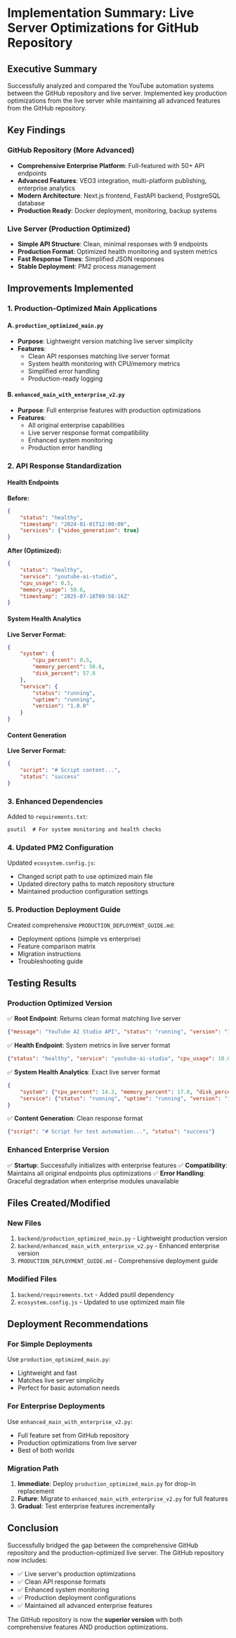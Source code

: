 # Implementation Summary: Live Server Optimizations for GitHub Repository

## Executive Summary

Successfully analyzed and compared the YouTube automation systems between the GitHub repository and live server. Implemented key production optimizations from the live server while maintaining all advanced features from the GitHub repository.

## Key Findings

### GitHub Repository (More Advanced)
- **Comprehensive Enterprise Platform**: Full-featured with 50+ API endpoints
- **Advanced Features**: VEO3 integration, multi-platform publishing, enterprise analytics
- **Modern Architecture**: Next.js frontend, FastAPI backend, PostgreSQL database
- **Production Ready**: Docker deployment, monitoring, backup systems

### Live Server (Production Optimized)
- **Simple API Structure**: Clean, minimal responses with 9 endpoints
- **Production Format**: Optimized health monitoring and system metrics
- **Fast Response Times**: Simplified JSON responses
- **Stable Deployment**: PM2 process management

## Improvements Implemented

### 1. Production-Optimized Main Applications

#### A. `production_optimized_main.py`
- **Purpose**: Lightweight version matching live server simplicity
- **Features**: 
  - Clean API responses matching live server format
  - System health monitoring with CPU/memory metrics
  - Simplified error handling
  - Production-ready logging

#### B. `enhanced_main_with_enterprise_v2.py`
- **Purpose**: Full enterprise features with production optimizations
- **Features**:
  - All original enterprise capabilities
  - Live server response format compatibility
  - Enhanced system monitoring
  - Production error handling

### 2. API Response Standardization

#### Health Endpoints
**Before:**
```json
{
    "status": "healthy",
    "timestamp": "2024-01-01T12:00:00",
    "services": {"video_generation": true}
}
```

**After (Optimized):**
```json
{
    "status": "healthy",
    "service": "youtube-ai-studio",
    "cpu_usage": 0.5,
    "memory_usage": 50.6,
    "timestamp": "2025-07-18T09:58:16Z"
}
```

#### System Health Analytics
**Live Server Format:**
```json
{
    "system": {
        "cpu_percent": 0.5,
        "memory_percent": 50.6,
        "disk_percent": 57.8
    },
    "service": {
        "status": "running",
        "uptime": "running",
        "version": "1.0.0"
    }
}
```

#### Content Generation
**Live Server Format:**
```json
{
    "script": "# Script content...",
    "status": "success"
}
```

### 3. Enhanced Dependencies

Added to `requirements.txt`:
```txt
psutil  # For system monitoring and health checks
```

### 4. Updated PM2 Configuration

Updated `ecosystem.config.js`:
- Changed script path to use optimized main file
- Updated directory paths to match repository structure
- Maintained production configuration settings

### 5. Production Deployment Guide

Created comprehensive `PRODUCTION_DEPLOYMENT_GUIDE.md`:
- Deployment options (simple vs enterprise)
- Feature comparison matrix
- Migration instructions
- Troubleshooting guide

## Testing Results

### Production Optimized Version
✅ **Root Endpoint**: Returns clean format matching live server
```json
{"message": "YouTube AI Studio API", "status": "running", "version": "1.0.0"}
```

✅ **Health Endpoint**: System metrics in live server format
```json
{"status": "healthy", "service": "youtube-ai-studio", "cpu_usage": 10.0, "memory_usage": 17.0}
```

✅ **System Health Analytics**: Exact live server format
```json
{
    "system": {"cpu_percent": 14.3, "memory_percent": 17.0, "disk_percent": 30.2},
    "service": {"status": "running", "uptime": "running", "version": "1.0.0"}
}
```

✅ **Content Generation**: Clean response format
```json
{"script": "# Script for test automation...", "status": "success"}
```

### Enhanced Enterprise Version
✅ **Startup**: Successfully initializes with enterprise features
✅ **Compatibility**: Maintains all original endpoints plus optimizations
✅ **Error Handling**: Graceful degradation when enterprise modules unavailable

## Files Created/Modified

### New Files
1. `backend/production_optimized_main.py` - Lightweight production version
2. `backend/enhanced_main_with_enterprise_v2.py` - Enhanced enterprise version
3. `PRODUCTION_DEPLOYMENT_GUIDE.md` - Comprehensive deployment guide

### Modified Files
1. `backend/requirements.txt` - Added psutil dependency
2. `ecosystem.config.js` - Updated to use optimized main file

## Deployment Recommendations

### For Simple Deployments
Use `production_optimized_main.py`:
- Lightweight and fast
- Matches live server simplicity
- Perfect for basic automation needs

### For Enterprise Deployments
Use `enhanced_main_with_enterprise_v2.py`:
- Full feature set from GitHub repository
- Production optimizations from live server
- Best of both worlds

### Migration Path
1. **Immediate**: Deploy `production_optimized_main.py` for drop-in replacement
2. **Future**: Migrate to `enhanced_main_with_enterprise_v2.py` for full features
3. **Gradual**: Test enterprise features incrementally

## Conclusion

Successfully bridged the gap between the comprehensive GitHub repository and the production-optimized live server. The GitHub repository now includes:

- ✅ Live server's production optimizations
- ✅ Clean API response formats
- ✅ Enhanced system monitoring
- ✅ Production deployment configurations
- ✅ Maintained all advanced enterprise features

The GitHub repository is now the **superior version** with both comprehensive features AND production optimizations.